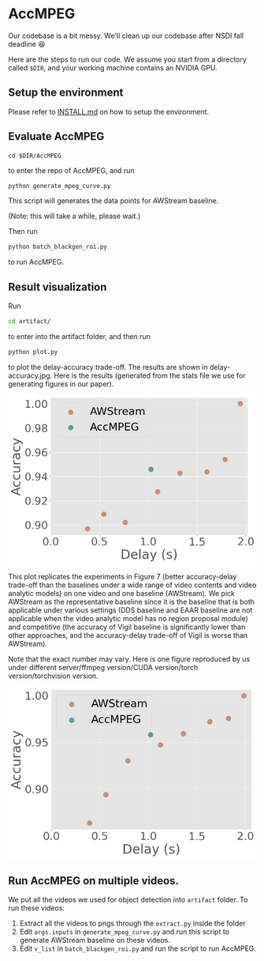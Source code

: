 # AccMPEG

Our codebase is a bit messy. We'll clean up our codebase after NSDI fall deadline 😆

Here are the steps to run our code. We assume you start from a directory called ```$DIR```, and your working machine contains an NVIDIA GPU.

## Setup the environment

Please refer to [INSTALL.md](INSTALL.md) on how to setup the environment.

## Evaluate AccMPEG

```
cd $DIR/AccMPEG
``` 
to enter the repo of AccMPEG, and run
```bash
python generate_mpeg_curve.py
```
This script will generates the data points for AWStream baseline.

(Note: this will take a while, please wait.)

Then run 
```bash
python batch_blackgen_roi.py
``` 
to run AccMPEG. 

## Result visualization



Run
```bash
cd artifact/
```
to enter into the artifact folder, and then run
```bash
python plot.py
```
to plot the delay-accuracy trade-off. The results are shown in delay-accuracy.jpg. Here is the results (generated from the stats file we use for generating figures in our paper).

![Delay-accuracy trade-off](artifact/delay-accuracy-ours.jpg)

This plot replicates the experiments in Figure 7 (better accuracy-delay trade-off than the baselines under a wide range of video contents and video analytic models) on one video and one baseline (AWStream).
We pick AWStream as the representative baseline since it is the baseline that is both applicable under various settings (DDS baseline and EAAR baseline are not applicable when the video analytic model has no region proposal module) and competitive (the accuracy of Vigil baseline is significantly lower than other approaches, and the accuracy-delay trade-off of Vigil is worse than AWStream).

Note that the exact number may vary. Here is one figure reproduced by us under different server/ffmpeg version/CUDA version/torch version/torchvision version. 

![Delay-accuracy trade-off](artifact/delay-accuracy-reproduce.jpg)

## Run AccMPEG on multiple videos.

We put all the videos we used for object detection into ```artifact``` folder. To run these videos:
1. Extract all the videos to pngs through the ```extract.py``` inside the folder
2. Edit ```args.inputs``` in ```generate_mpeg_curve.py``` and run this script to generate AWStream baseline on these videos.
3. Edit ```v_list``` in ```batch_blackgen_roi.py``` and run the script to run AccMPEG.


